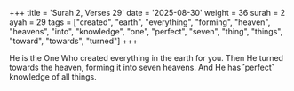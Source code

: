 +++
title = 'Surah 2, Verses 29'
date = '2025-08-30'
weight = 36
surah = 2
ayah = 29
tags = ["created", "earth", "everything", "forming", "heaven", "heavens", "into", "knowledge", "one", "perfect", "seven", "thing", "things", "toward", "towards", "turned"]
+++

He is the One Who created everything in the earth for you. Then He turned towards the heaven, forming it into seven heavens. And He has ˹perfect˺ knowledge of all things.
